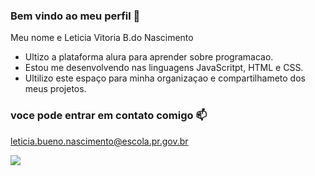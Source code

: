 ### Bem vindo ao meu perfil 🥇

Meu nome e Leticia Vitoria B.do Nascimento

- Ultizo a plataforma alura para aprender sobre  programacao.
- Estou me desenvolvendo nas linguagens JavaScritpt, HTML e CSS.
- Ultilizo este espaço para minha organizaçao e compartilhameto dos meus projetos.


### voce pode entrar em contato comigo 📫

leticia.bueno.nascimento@escola.pr.gov.br


![](https://media.tenor.com/3vyG_tzaHb4AAAAC/confused-confused-face.gif)
